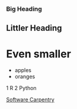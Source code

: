### Big Heading
## Littler Heading
# Even smaller


- apples
- oranges


1 R
2 Python

[Software Carpentry](http://www.software-carpentry.org
)
